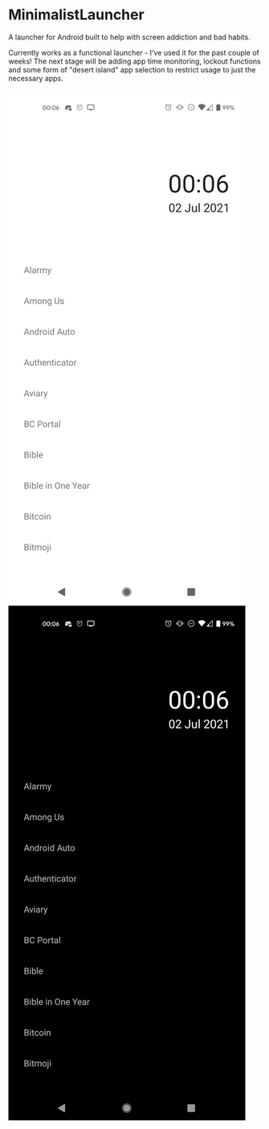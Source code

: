 # MinimalistLauncher
A launcher for Android built to help with screen addiction and bad habits.

Currently works as a functional launcher - I've used it for the past couple of weeks! The next stage will be adding app time monitoring, lockout functions and some form of "desert island" app selection to restrict usage to just the necessary apps.

![Light Mode Screenshot](Screenshot_20210702-000653.png)
![Dark Mode Screenshot](Screenshot_20210702-000642.png)
